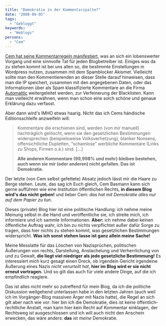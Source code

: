 ```yaml
---
title: "Demokratie in der Kommentarspalte?"
date: "2008-09-05"
tags:
  - "Gebloggt"
keywords:
  - "Weblogs"
persons:
  - "Cem"
---
```


[Cem hat seine Kommentarregeln manifestiert](http://sprechblase.wordpress.com/kommentarregeln/), was an sich ein lobenswerter Vorgang und eine sinnvolle Tat für jeden Blogbetreiber ist. Einiges was da zu stehen kommt ist bei uns allen so, die bestimmte Einstellungen in Wordpress nutzen, zusammen mit dem Spamblocker Akismet. Vielleicht sollte man den Kommentierenden an dieser Stelle darauf hinweisen, dass man die IP speichert, zusammen mit den angegebenen Daten, oder das Informationen über als Spam klassifizierte Kommentare an die Firma [Automattic](http://automattic.com) weitergeleitet werden, zur Verfeinerung der Blacklisten. Kann man vielleicht erwähnen, wenn man schon eine solch schöne und genaue Erklärung dazu verfasst.

Aber dann wird's IMHO etwas haarig. Nicht das ich Cems händische Editionsschleife anzweifeln will:

> Kommentare die erschienen sind, werden (von mir manuell) nachträglich gelöscht, wenn sie den gesetzlichen Bestimmungen widersprechen (beispielsweise Volksverhetzung), blanker Nonsens, offensichtliche Dupletten, “schamlose” werbliche Kommentare (Links zu Shops, Firmen o.ä.) sind. \[…\]
>
> **Alle anderen Kommentare (99,998% und mehr) bleiben bestehen, auch wenn sie mir (oder anderen) nicht gefallen.
> Das ist Demokratie.**

Der letzte (von Cem selbst gefettete) Absatz jedoch lässt mir die Haare zu Berge stehen. Leute, das sag ich Euch gleich, Cem Basmann kann sich gerne aufführen wie eine Institution öffentlichen Rechts, **in diesem Blog wird's das nicht geben!** und lieber Cem: _das hat mit Demokratie alles nur auf dem Papier zu tun_.

Dieses (private) Blog hier ist eine politische Handlung: ich nehme meine Meinung selbst in die Hand und veröffentliche sie, ich streite mich, ich informiere und ich sammle Informationen. **Aber:** ich nehme dabei keinen öffentliche Auftrag wahr, ich bin zu nichts verpflichtet außer dafür Sorge zu tragen, dass hier nichts zu stehen kommt, was gesetzlichen Bestimmungen widerspricht. **Was ich sonst stehen lasse ist ganz allein meine Sache!**

Meine Messlatte für das Löschen von Nazisprüchen, politischen Äußerungen von rechts, Darstellung, Anstachelung und Verherrlichung von und zu Gewalt, **die liegt viel niedriger als jede gesetzliche Bestimmung!** Es interessiert mich kurz gesagt einen Dreck, ob irgendein Gericht irgendeine Äußerung eines Nazis _nicht verurteilt hat_, **hier im Blog wird er sie nicht erneut vortragen.** Und so gilt das auch für viele andere Dinge, auf die ich empfindlich reagiere.

Das ist alles nicht mehr so zutreffend für mein Blog, da ich die politiche Diskussion weitgehend unterlassen habe in den letzten Jahren (auch weil ich im Vorgänger-Blog massiven Ärger mit Nazis hatte), die Regel an sich gilt aber nach wie vor: hier bin ich die Demokratie, dies ist keine öffentlich-rechtliche Anstalt, man kann hier kein Recht auf Kommentar einklagen, der Rechtsweg ist ausgeschlossen und ich will auch nicht den Anschein erwecken, das wäre anders: **das** ist _meine_ Demokratie.
